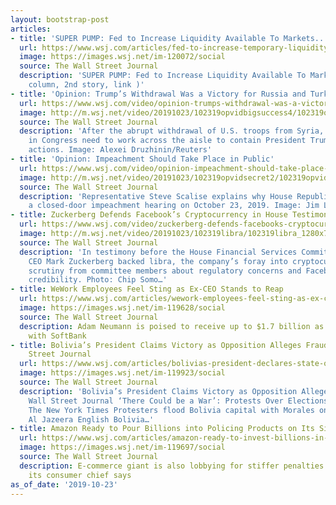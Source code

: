 ```yaml
---
layout: bootstrap-post
articles:
- title: 'SUPER PUMP: Fed to Increase Liquidity Available To Markets...'
  url: https://www.wsj.com/articles/fed-to-increase-temporary-liquidity-available-to-markets-11571867401
  image: https://images.wsj.net/im-120072/social
  source: The Wall Street Journal
  description: 'SUPER PUMP: Fed to Increase Liquidity Available To Markets... (First
    column, 2nd story, link )'
- title: 'Opinion: Trump’s Withdrawal Was a Victory for Russia and Turkey'
  url: https://www.wsj.com/video/opinion-trumps-withdrawal-was-a-victory-for-russia-and-turkey/16777DC6-DD28-43DF-AFB1-2B8DBC74B146.html
  image: http://m.wsj.net/video/20191023/102319opvidbigsuccess4/102319opvidbigsuccess4_1280x720.jpg
  source: The Wall Street Journal
  description: 'After the abrupt withdrawal of U.S. troops from Syria, both parties
    in Congress need to work across the aisle to contain President Trump’s isolationist
    actions. Image: Alexei Druzhinin/Reuters'
- title: 'Opinion: Impeachment Should Take Place in Public'
  url: https://www.wsj.com/video/opinion-impeachment-should-take-place-in-public/897D581A-D1B3-41F4-9B95-FF716C1ADA20.html
  image: http://m.wsj.net/video/20191023/102319opvidsecret2/102319opvidsecret2_1280x720.jpg
  source: The Wall Street Journal
  description: 'Representative Steve Scalise explains why House Republicans protested
    a closed-door impeachment hearing on October 23, 2019. Image: Jim Lo Scalzo/Shutterstock'
- title: Zuckerberg Defends Facebook’s Cryptocurrency in House Testimony
  url: https://www.wsj.com/video/zuckerberg-defends-facebooks-cryptocurrency-in-house-testimony/95B5D27F-52D3-422D-8592-9B819C58FBDC.html
  image: http://m.wsj.net/video/20191023/102319libra/102319libra_1280x720.jpg
  source: The Wall Street Journal
  description: 'In testimony before the House Financial Services Committee, Facebook
    CEO Mark Zuckerberg backed libra, the company’s foray into cryptocurrency, amid
    scrutiny from committee members about regulatory concerns and Facebook’s overall
    credibility. Photo: Chip Somo…'
- title: WeWork Employees Feel Sting as Ex-CEO Stands to Reap
  url: https://www.wsj.com/articles/wework-employees-feel-sting-as-ex-ceo-stands-to-reap-11571870011
  image: https://images.wsj.net/im-119628/social
  source: The Wall Street Journal
  description: Adam Neumann is poised to receive up to $1.7 billion as part of deal
    with SoftBank
- title: Bolivia’s President Claims Victory as Opposition Alleges Fraud - The Wall
    Street Journal
  url: https://www.wsj.com/articles/bolivias-president-declares-state-of-emergency-in-election-dispute-11571853971
  image: https://images.wsj.net/im-119923/social
  source: The Wall Street Journal
  description: 'Bolivia’s President Claims Victory as Opposition Alleges Fraud The
    Wall Street Journal ‘There Could be a War’: Protests Over Elections Roil Bolivia
    The New York Times Protesters flood Bolivia capital with Morales on brink of victory
    Al Jazeera English Bolivia…'
- title: Amazon Ready to Pour Billions into Policing Products on Its Site
  url: https://www.wsj.com/articles/amazon-ready-to-invest-billions-in-policing-products-on-its-site-11571787628
  image: https://images.wsj.net/im-119697/social
  source: The Wall Street Journal
  description: E-commerce giant is also lobbying for stiffer penalties for counterfeiters,
    its consumer chief says
as_of_date: '2019-10-23'
---
```


